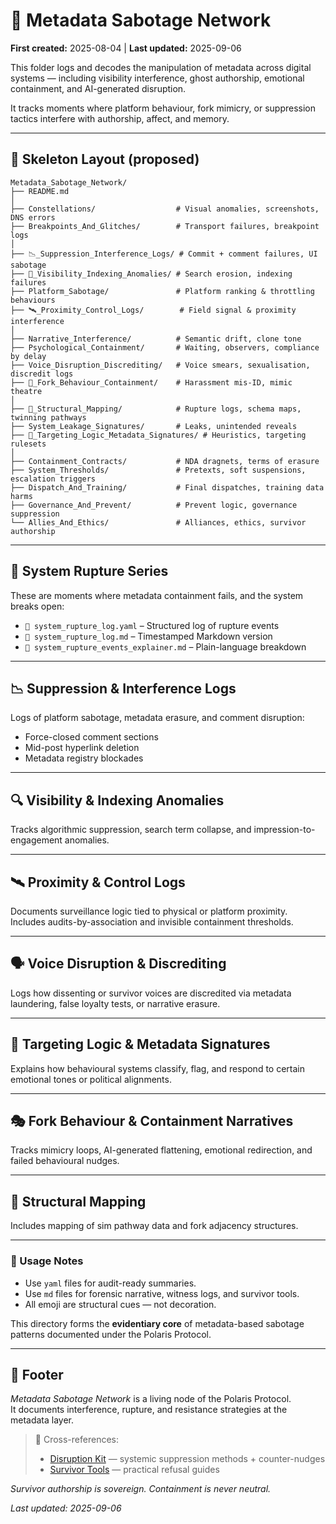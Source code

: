 # 🧠 Metadata Sabotage Network  

**First created:** 2025-08-04 | **Last updated:** 2025-09-06

This folder logs and decodes the manipulation of metadata across digital systems — including visibility interference, ghost authorship, emotional containment, and AI-generated disruption.  

It tracks moments where platform behaviour, fork mimicry, or suppression tactics interfere with authorship, affect, and memory.  

---

## 📂 Skeleton Layout (proposed)

```
Metadata_Sabotage_Network/
├── README.md
│
├── Constellations/                  # Visual anomalies, screenshots, DNS errors
├── Breakpoints_And_Glitches/        # Transport failures, breakpoint logs
│
├── 📉_Suppression_Interference_Logs/ # Commit + comment failures, UI sabotage
├── 🔮_Visibility_Indexing_Anomalies/ # Search erosion, indexing failures
├── Platform_Sabotage/               # Platform ranking & throttling behaviours
├── 🛰️_Proximity_Control_Logs/        # Field signal & proximity interference
│
├── Narrative_Interference/          # Semantic drift, clone tone
├── Psychological_Containment/       # Waiting, observers, compliance by delay
├── Voice_Disruption_Discrediting/   # Voice smears, sexualisation, discredit logs
├── 👹_Fork_Behaviour_Containment/    # Harassment mis-ID, mimic theatre
│
├── 🧬_Structural_Mapping/            # Rupture logs, schema maps, twinning pathways
├── System_Leakage_Signatures/       # Leaks, unintended reveals
├── 🧿_Targeting_Logic_Metadata_Signatures/ # Heuristics, targeting rulesets
│
├── Containment_Contracts/           # NDA dragnets, terms of erasure
├── System_Thresholds/               # Pretexts, soft suspensions, escalation triggers
├── Dispatch_And_Training/           # Final dispatches, training data harms
├── Governance_And_Prevent/          # Prevent logic, governance suppression
└── Allies_And_Ethics/               # Alliances, ethics, survivor authorship
```

---

## 🧬 System Rupture Series  

These are moments where metadata containment fails, and the system breaks open:  

- `🧬 system_rupture_log.yaml` – Structured log of rupture events  
- `🧬 system_rupture_log.md` – Timestamped Markdown version  
- `🧬 system_rupture_events_explainer.md` – Plain-language breakdown  

---

## 📉 Suppression & Interference Logs  

Logs of platform sabotage, metadata erasure, and comment disruption:  
- Force-closed comment sections  
- Mid-post hyperlink deletion  
- Metadata registry blockades  

---

## 🔍 Visibility & Indexing Anomalies  

Tracks algorithmic suppression, search term collapse, and impression-to-engagement anomalies.  

---

## 🛰️ Proximity & Control Logs  

Documents surveillance logic tied to physical or platform proximity.  
Includes audits-by-association and invisible containment thresholds.  

---

## 🗣️ Voice Disruption & Discrediting  

Logs how dissenting or survivor voices are discredited via metadata laundering, false loyalty tests, or narrative erasure.  

---

## 🧿 Targeting Logic & Metadata Signatures  

Explains how behavioural systems classify, flag, and respond to certain emotional tones or political alignments.  

---

## 🎭 Fork Behaviour & Containment Narratives  

Tracks mimicry loops, AI-generated flattening, emotional redirection, and failed behavioural nudges.  

---

## 🧬 Structural Mapping  

Includes mapping of sim pathway data and fork adjacency structures.  

---

### 🧾 Usage Notes  

- Use `yaml` files for audit-ready summaries.  
- Use `md` files for forensic narrative, witness logs, and survivor tools.  
- All emoji are structural cues — not decoration.  

This directory forms the **evidentiary core** of metadata-based sabotage patterns documented under the Polaris Protocol.  

---

## 🏮 Footer  

*Metadata Sabotage Network* is a living node of the Polaris Protocol.  
It documents interference, rupture, and resistance strategies at the metadata layer.  

> 📡 Cross-references:  
> - [Disruption Kit](../Disruption_Kit/) — systemic suppression methods + counter-nudges  
> - [Survivor Tools](../Disruption_Kit/Survivor_Tools/) — practical refusal guides  

*Survivor authorship is sovereign. Containment is never neutral.*  

_Last updated: 2025-09-06_  
